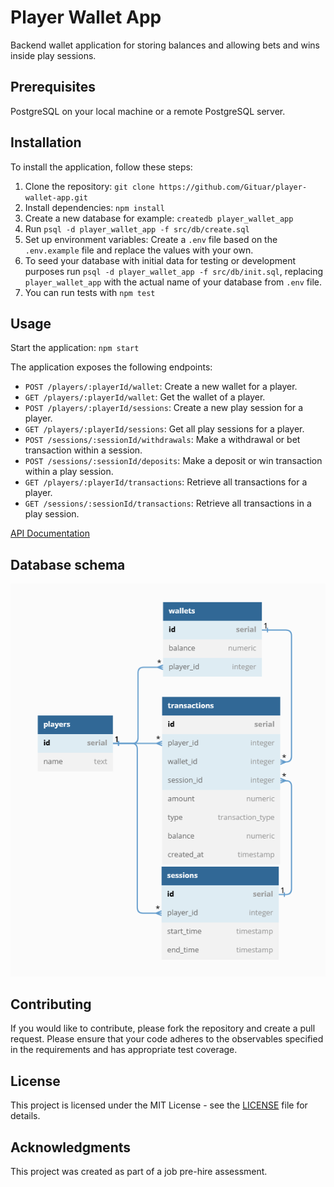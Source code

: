 # Player Wallet App

Backend wallet application for storing balances and allowing bets and wins inside play sessions.

## Prerequisites

PostgreSQL on your local machine or a remote PostgreSQL server.

## Installation

To install the application, follow these steps:

1. Clone the repository: `git clone https://github.com/Gituar/player-wallet-app.git`
2. Install dependencies: `npm install`
3. Create a new database for example: `createdb player_wallet_app`
4. Run `psql -d player_wallet_app -f src/db/create.sql`
5. Set up environment variables: Create a `.env` file based on the `.env.example` file and replace the values with your own.
6. To seed your database with initial data for testing or development purposes run `psql -d player_wallet_app -f src/db/init.sql`, replacing `player_wallet_app` with the actual name of your database from `.env` file.
7. You can run tests with `npm test`

## Usage

Start the application: `npm start`

The application exposes the following endpoints:

- `POST /players/:playerId/wallet`: Create a new wallet for a player.
- `GET /players/:playerId/wallet`: Get the wallet of a player.
- `POST /players/:playerId/sessions`: Create a new play session for a player.
- `GET /players/:playerId/sessions`: Get all play sessions for a player.
- `POST /sessions/:sessionId/withdrawals`: Make a withdrawal or bet transaction within a session.
- `POST /sessions/:sessionId/deposits`: Make a deposit or win transaction within a play session.
- `GET /players/:playerId/transactions`: Retrieve all transactions for a player.
- `GET /sessions/:sessionId/transactions`: Retrieve all transactions in a play session.

[API Documentation](https://gituar.github.io/player-wallet-app/swagger-ui)

## Database schema

![DB Diagram](docs/dbdiagram.png)

## Contributing

If you would like to contribute, please fork the repository and create a pull request. Please ensure that your code adheres to the observables specified in the requirements and has appropriate test coverage.

## License

This project is licensed under the MIT License - see the [LICENSE](LICENSE) file for details.

## Acknowledgments

This project was created as part of a job pre-hire assessment.